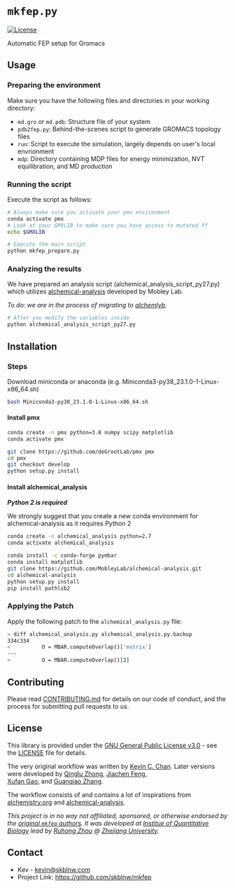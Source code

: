 # `mkfep.py`

[![License](https://img.shields.io/badge/license-GPLv3-blue.svg?style=flat-square&maxAge=2678400)](https://choosealicense.com/licenses/gpl-3.0/)

Automatic FEP setup for Gromacs

## Usage

### Preparing the environment

Make sure you have the following files and directories in your working directory:

- `md.gro` or `md.pdb`: Structure file of your system
- `pdb2fep.py`: Behind-the-scenes script to generate GROMACS topology files
- `run`: Script to execute the simulation, largely depends on user's local envrionment
- `mdp`: Directory containing MDP files for energy minimization, NVT equilibration, and MD production

### Running the script

Execute the script as follows:

```bash
# Always make sure you activate your pmx environment
conda activate pmx
# Look at your GMXLIB to make sure you have access to mutated ff
echo $GMXLIB

# Execute the main script
python mkfep_prepare.py
```

### Analyzing the results

We have prepared an analysis script (alchemical_analysis_script_py27.py) which utilizes [alchemical-analysis](https://github.com/MobleyLab/alchemical-analysis) developed by Mobley Lab. 

*To do: we are in the process of migrating to [alchemlyb](https://github.com/alchemistry/alchemlyb).*

```bash
# After you modify the variables inside
python alchemical_analysis_script_py27.py
```

## Installation

### Steps

Download miniconda or anaconda (e.g. Miniconda3-py38_23.1.0-1-Linux-x86_64.sh)
```bash
bash Miniconda3-py38_23.1.0-1-Linux-x86_64.sh
```

#### Install pmx
```bash
conda create -n pmx python=3.8 numpy scipy matplotlib
conda activate pmx

git clone https://github.com/deGrootLab/pmx pmx
cd pmx
git checkout develop
python setup.py install
```

#### Install alchemical_analysis

***Python 2 is required***

We strongly suggest that you create a new conda environment for alchemical-analysis as it requires Python 2

```bash
conda create -n alchemical_analysis python=2.7
conda activate alchemical_analysis

conda install -c conda-forge pymbar
conda install matplotlib
git clone https://github.com/MobleyLab/alchemical-analysis.git
cd alchemical-analysis
python setup.py install
pip install pathlib2
```

### Applying the Patch

Apply the following patch to the `alchemical_analysis.py` file:

```bash
> diff alchemical_analysis.py alchemical_analysis.py.backup
334c334
<          O = MBAR.computeOverlap()['matrix']
---
>          O = MBAR.computeOverlap()[2]
```

## Contributing

Please read [CONTRIBUTING.md](CONTRIBUTING.md) for details on our code of conduct, and the process for submitting pull requests to us.

## License

This library is provided under the [GNU General Public License v3.0](https://choosealicense.com/licenses/gpl-3.0/) - see the [LICENSE](LICENSE) file for details.

The very original workflow was written by [Kevin C. Chan](https://orcid.org/0000-0002-3705-1835). 
Later versions were developed by [Qinglu Zhong](), 
[Jiachen Feng](),  
[Xufan Gao](https://github.com/gxf1212), 
and [Guanqiao Zhang]().

The workflow consists of and contains a lot of inspirations from [alchemistry.org](http://alchemistry.org/wiki) and [alchemical-analysis](https://github.com/MobleyLab/alchemical-analysis). 

*This project is in no way not affiliated, sponsored, or otherwise endorsed
by the [original `mkfep` authors](https://github.com/skblnw). It was developed
at [Institue of Quantitative Biology](http://iqb.zju.edu.cn/en/) lead by [Ruhong Zhou](https://scholar.google.com/citations?user=LucIMhQAAAAJ&hl=en&oi=ao) @
[Zhejiang University](https://www.zju.edu.cn/english/).*

## Contact

- Kev - kevin@skblnw.com
- Project Link: https://github.com/skblnw/mkfep
